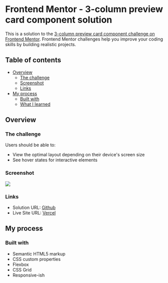 # Frontend Mentor - 3-column preview card component solution

This is a solution to the [3-column preview card component challenge on Frontend Mentor](https://www.frontendmentor.io/challenges/3column-preview-card-component-pH92eAR2-). Frontend Mentor challenges help you improve your coding skills by building realistic projects. 

## Table of contents

- [Overview](#overview)
  - [The challenge](#the-challenge)
  - [Screenshot](#screenshot)
  - [Links](#links)
- [My process](#my-process)
  - [Built with](#built-with)
  - [What I learned](#what-i-learned)

## Overview

### The challenge

Users should be able to:

- View the optimal layout depending on their device's screen size
- See hover states for interactive elements

### Screenshot

![](./screenshot.jpg)


### Links

- Solution URL: [Github](https://github.com/Sharky83/frontend-mentour-challenges/tree/main/html-css/3-column-preview-card-component/)
- Live Site URL: [Vercel](https://frontend-mentour-challenges.vercel.app/html-css/3-column-preview-card-component/)

## My process

### Built with

- Semantic HTML5 markup
- CSS custom properties
- Flexbox
- CSS Grid
- Responsive-ish



